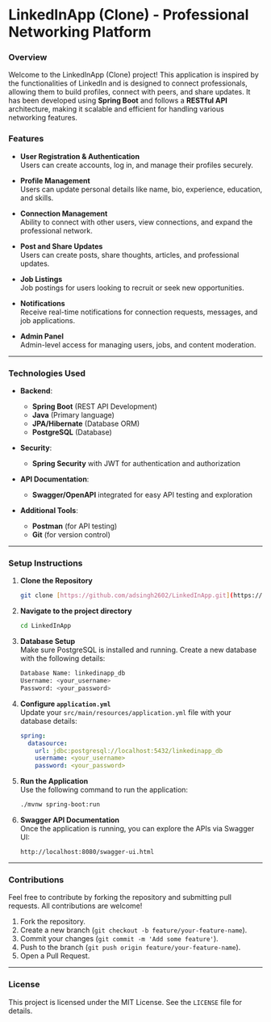 # LinkedInApp (Clone) - Professional Networking Platform

### Overview

Welcome to the LinkedInApp (Clone) project! This application is inspired by the functionalities of LinkedIn and is designed to connect professionals, allowing them to build profiles, connect with peers, and share updates. It has been developed using **Spring Boot** and follows a **RESTful API** architecture, making it scalable and efficient for handling various networking features.

### Features

- **User Registration & Authentication**  
  Users can create accounts, log in, and manage their profiles securely.
  
- **Profile Management**  
  Users can update personal details like name, bio, experience, education, and skills.

- **Connection Management**  
  Ability to connect with other users, view connections, and expand the professional network.

- **Post and Share Updates**  
  Users can create posts, share thoughts, articles, and professional updates.

- **Job Listings**  
  Job postings for users looking to recruit or seek new opportunities.

- **Notifications**  
  Receive real-time notifications for connection requests, messages, and job applications.

- **Admin Panel**  
  Admin-level access for managing users, jobs, and content moderation.

---

### Technologies Used

- **Backend**:  
  - **Spring Boot** (REST API Development)
  - **Java** (Primary language)
  - **JPA/Hibernate** (Database ORM)
  - **PostgreSQL** (Database)
  
- **Security**:  
  - **Spring Security** with JWT for authentication and authorization
  
- **API Documentation**:  
  - **Swagger/OpenAPI** integrated for easy API testing and exploration
  
- **Additional Tools**:  
  - **Postman** (for API testing)
  - **Git** (for version control)

---

### Setup Instructions

1. **Clone the Repository**  
   ```bash
   git clone [https://github.com/adsingh2602/LinkedInApp.git](https://github.com/adsingh2602/LinkedIn.git)
   ```

2. **Navigate to the project directory**  
   ```bash
   cd LinkedInApp
   ```

3. **Database Setup**  
   Make sure PostgreSQL is installed and running. Create a new database with the following details:
   ```bash
   Database Name: linkedinapp_db
   Username: <your_username>
   Password: <your_password>
   ```

4. **Configure `application.yml`**  
   Update your `src/main/resources/application.yml` file with your database details:
   ```yaml
   spring:
     datasource:
       url: jdbc:postgresql://localhost:5432/linkedinapp_db
       username: <your_username>
       password: <your_password>
   ```

5. **Run the Application**  
   Use the following command to run the application:
   ```bash
   ./mvnw spring-boot:run
   ```

6. **Swagger API Documentation**  
   Once the application is running, you can explore the APIs via Swagger UI:
   ```
   http://localhost:8080/swagger-ui.html
   ```

---

### Contributions

Feel free to contribute by forking the repository and submitting pull requests. All contributions are welcome!

1. Fork the repository.
2. Create a new branch (`git checkout -b feature/your-feature-name`).
3. Commit your changes (`git commit -m 'Add some feature'`).
4. Push to the branch (`git push origin feature/your-feature-name`).
5. Open a Pull Request.

---

### License

This project is licensed under the MIT License. See the `LICENSE` file for details.
